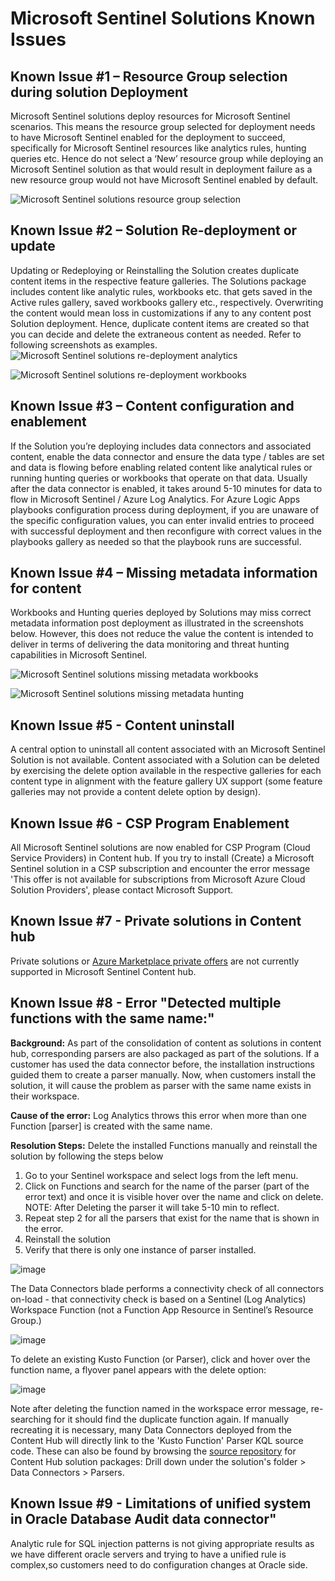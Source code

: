 # Microsoft Sentinel Solutions Known Issues

## Known Issue #1 – Resource Group selection during solution Deployment
Microsoft Sentinel solutions deploy resources for Microsoft Sentinel scenarios. This means the resource group selected for deployment needs to have Microsoft Sentinel enabled for the deployment to succeed, specifically for Microsoft Sentinel resources like analytics rules, hunting queries etc. Hence do not select a ‘New’ resource group while deploying an Microsoft Sentinel solution as that would result in deployment failure as a new resource group would not have Microsoft Sentinel enabled by default. 

![Microsoft Sentinel solutions resource group selection](https://github.com/Azure/Azure-Sentinel/blob/master/Solutions/Images/solutions_resource_group.png)

## Known Issue #2 – Solution Re-deployment or update
Updating or Redeploying or Reinstalling the Solution creates duplicate content items in the respective feature galleries. The Solutions package includes content like analytic rules, workbooks etc. that gets saved in the Active rules gallery, saved workbooks gallery etc., respectively. Overwriting the content would mean loss in customizations if any to any content post Solution deployment. Hence, duplicate content items are created so that you can decide and delete the extraneous content as needed.
Refer to following screenshots as examples.
![Microsoft Sentinel solutions re-deployment analytics](https://github.com/Azure/Azure-Sentinel/blob/master/Solutions/Images/solutions-reinstall-analytics.png)

![Microsoft Sentinel solutions re-deployment workbooks](https://github.com/Azure/Azure-Sentinel/blob/master/Solutions/Images/solutions-reinstall-workbooks.png)

## Known Issue #3 – Content configuration and enablement 
If the Solution you’re deploying includes data connectors and associated content, enable the data connector and ensure the data type / tables are set and data is flowing before enabling related content like analytical rules or running hunting queries or workbooks that operate on that data. Usually after the data connector is enabled, it takes around 5-10 minutes for data to flow in Microsoft Sentinel / Azure Log Analytics.
For Azure Logic Apps playbooks configuration process during deployment, if you are unaware of the specific configuration values, you can enter invalid entries to proceed with successful deployment and then reconfigure with correct values in the playbooks gallery as needed so that the playbook runs are successful. 

## Known Issue #4 – Missing metadata information for content
Workbooks and Hunting queries deployed by Solutions may miss correct metadata information post deployment as illustrated in the screenshots below. However, this does not reduce the value the content is intended to deliver in terms of delivering the data monitoring and threat hunting capabilities in Microsoft Sentinel. 

![Microsoft Sentinel solutions missing metadata workbooks](https://github.com/Azure/Azure-Sentinel/blob/master/Solutions/Images/solutions-missing-metadata-workbooks.png)

![Microsoft Sentinel solutions missing metadata hunting](https://github.com/Azure/Azure-Sentinel/blob/master/Solutions/Images/solutions-missing-metadata-hunting.png)

## Known Issue #5 - Content uninstall
A central option to uninstall all content associated with an Microsoft Sentinel Solution is not available. Content associated with a Solution can be deleted by exercising the delete option available in the respective galleries for each content type in alignment with the feature gallery UX support (some feature galleries may not provide a content delete option by design). 

## Known Issue #6 - CSP Program Enablement
All Microsoft Sentinel solutions are now enabled for CSP Program (Cloud Service Providers) in Content hub. If you try to install (Create) a Microsoft Sentinel solution in a CSP subscription and encounter the error message 'This offer is not available for subscriptions from Microsoft Azure Cloud Solution Providers', please contact Microsoft Support.


## Known Issue #7 - Private solutions in Content hub
Private solutions or [Azure Marketplace private offers](https://docs.microsoft.com/azure/marketplace/private-plans) are not currently supported in Microsoft Sentinel Content hub. 

## Known Issue #8 - Error "Detected multiple functions with the same name:"
**Background:** As part of the consolidation of content as solutions in content hub, corresponding parsers are also packaged as part of the solutions. If a customer has used the data connector before, the installation instructions guided them to create a parser manually. Now, when customers install the solution, it will cause the problem as parser with the same name exists in their workspace. 

**Cause of the error:** Log Analytics throws this error when more than one Function [parser] is created with the same name.

**Resolution Steps:** 
Delete the installed Functions manually and reinstall the solution by following the steps below 
1.	Go to your Sentinel workspace and select logs from the left menu.
2.	Click on Functions and search for the name of the parser (part of the error text) and once it is visible hover over the name and click on delete.
NOTE: After Deleting the parser it will take 5-10 min to reflect.
3.	Repeat step 2 for all the parsers that exist for the name that is shown in the error.
4.	Reinstall the solution
5.	Verify that there is only one instance of parser installed.
   
![image](https://github.com/Azure/Azure-Sentinel/assets/142014775/a921cb67-a124-46f8-b116-9fbfe5a89d0a)

The Data Connectors blade performs a connectivity check of all connectors on-load - that connectivity check is based on a Sentinel (Log Analytics) Workspace Function (not a Function App Resource in Sentinel’s Resource Group.)

![image](https://github.com/Azure/Azure-Sentinel/assets/142014775/34f5bc92-6ad1-4f96-8d99-e19eea512172)

To delete an existing Kusto Function (or Parser), click and hover over the function name, a flyover panel appears with the delete option:

![image](https://github.com/Azure/Azure-Sentinel/assets/142014775/5c46754d-964f-4edd-8010-c38fd4b51589)

Note after deleting the function named in the workspace error message, re-searching for it should find the duplicate function again. If manually recreating it is necessary, many Data Connectors deployed from the Content Hub will directly link to the 'Kusto Function' Parser KQL source code. These can also be found by browsing the [source repository](https://github.com/Azure/Azure-Sentinel/tree/master/Solutions) for Content Hub solution packages:  Drill down under the solution's folder > Data Connectors > Parsers. 

## Known Issue #9 - Limitations of unified system in Oracle Database Audit data connector"
Analytic rule for SQL injection patterns is not giving appropriate results as we have different oracle servers and trying to have a unified rule is complex,so customers need to do configuration changes at Oracle side.

